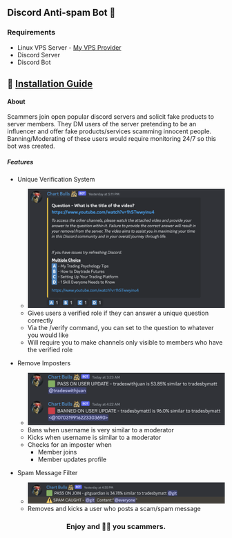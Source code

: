 ## Discord Anti-spam Bot 🤖

### Requirements
- Linux VPS Server - [My VPS Provider](https://www.linode.com/lp/refer/?r=3eabea16dddc74fdc11ae5d0a73cd919c1ed1ae0)
- Discord Server
- Discord Bot
## 📜 [Installation Guide](/.setup/setup.md)

#### About

Scammers join open popular discord servers and solicit fake products to server members. They DM users of the server pretending to be an influencer and offer fake products/services scamming innocent people. Banning/Moderating of these users would require monitoring 24/7 so this bot was created.

##### Features
- Unique Verification System 
    - ![verify](images/verify.png)
    - Gives users a verified role if they can answer a unique question correctly
    - Via the /verify command, you can set to the question to whatever you would like
    - Will require you to make channels only visible to members who have the verified role

- Remove Imposters
    - ![imposter](images/imposter.png)
    - Bans when username is very similar to a moderator
    - Kicks when username is similar to a moderator
    - Checks for an imposter when
        - Member joins
        - Member updates profile 

- Spam Message Filter
    - ![spam](images/spam.png)
    - Removes and kicks a user who posts a scam/spam message

### <center>Enjoy and 🖕🏼 you scammers.</center>





